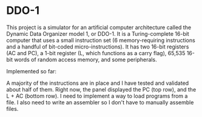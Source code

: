 # DDO-1

This project is a simulator for an artificial computer architecture called the
Dynamic Data Organizer model 1, or DDO-1. It is a Turing-complete 16-bit computer
that uses a small instruction set (6 memory-requiring instructions and a handful
of bit-coded micro-instructions). It has two 16-bit registers (AC and PC), a 
1-bit register (L, which functions as a carry flag), 65,535 16-bit words of
random access memory, and some peripherals. 

Implemented so far:

A majority of the instructions are in place and I have tested and validated
about half of them. Right now, the panel displayed the PC (top row), and the
L + AC (bottom row). I need to implement a way to load programs from a file. I
also need to write an assembler so I don't have to manually assemble files.